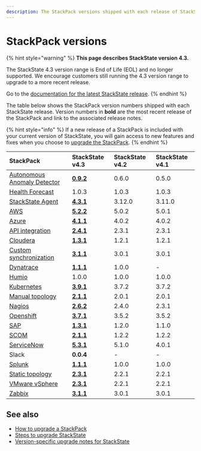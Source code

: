 ```yaml
---
description: The StackPack versions shipped with each release of StackState.
---
```


# StackPack versions

{% hint style="warning" %}
**This page describes StackState version 4.3.**

The StackState 4.3 version range is End of Life (EOL) and no longer supported. We encourage customers still running the 4.3 version range to upgrade to a more recent release.

Go to the [documentation for the latest StackState release](https://docs.stackstate.com/).
{% endhint %}

The table below shows the StackPack version numbers shipped with each StackState release. Version numbers in **bold** are the most recent release of the StackPack and link to the associated release notes.

{% hint style="info" %}
If a new release of a StackPack is included with your current version of StackState, you will gain access to new features and fixes when you choose to [upgrade the StackPack](../../stackpacks/about-stackpacks.md#upgrade-a-stackpack).
{% endhint %}

| StackPack | StackState v4.3 | StackState v4.2 | StackState v4.1 |
| :--- | :--- | :--- | :--- |
| [Autonomous Anomaly Detector](../../stackpacks/add-ons/aad.md) | [**0.9.2**](../../stackpacks/add-ons/aad.md#release-notes) | 0.6.0 | 0.5.0 |
| [Health Forecast](../../stackpacks/add-ons/health-forecast.md) | 1.0.3 | 1.0.3 | 1.0.3 |
| [StackState Agent](../../stackpacks/integrations/agent.md) | [**4.3.1**](../../stackpacks/integrations/agent.md#release-notes) | 3.12.0 | 3.11.0 |
| [AWS](../../stackpacks/integrations/aws.md) | [**5.2.2**](../../stackpacks/integrations/aws.md#release-notes) | 5.0.2 | 5.0.1 |
| [Azure](../../stackpacks/integrations/azure.md) | [**4.1.1**](../../stackpacks/integrations/azure.md#release-notes) | 4.0.2 | 4.0.2 |
| [API integration](../../stackpacks/integrations/api-integration.md) | [**2.4.1**](../../stackpacks/integrations/api-integration.md#release-notes) | 2.3.1 | 2.3.1 |
| [Cloudera](../../stackpacks/integrations/cloudera.md) | [**1.3.1**](../../stackpacks/integrations/cloudera.md#release-notes) | 1.2.1 | 1.2.1 |
| [Custom synchronization](../../stackpacks/integrations/customsync.md) | [**3.1.1**](https://github.com/StackVista/stackpack-autosync/blob/master/RELEASE.md) | 3.0.1 | 3.0.1 |
| [Dynatrace](../../stackpacks/integrations/dynatrace.md) | [**1.1.1**](../../stackpacks/integrations/dynatrace.md#release-notes) | 1.0.0 | - |
| [Humio](../../stackpacks/integrations/humio.md) | 1.0.0 | 1.0.0 | 1.0.0 |
| [Kubernetes](../../stackpacks/integrations/kubernetes.md) | [**3.9.1**](../../stackpacks/integrations/kubernetes.md#release-notes) | 3.7.2 | 3.7.2 |
| [Manual topology](../../stackpacks/integrations/manualtopo.md) | [**2.1.1**](../../stackpacks/integrations/manualtopo.md#release-notes) | 2.0.1 | 2.0.1 |
| [Nagios](../../stackpacks/integrations/nagios.md) | [**2.6.2**](../../stackpacks/integrations/nagios.md#release-notes) | 2.4.0 | 2.3.1 |
| [Openshift](../../stackpacks/integrations/openshift.md) | [**3.7.1**](../../stackpacks/integrations/openshift.md#release-notes) | 3.5.2 | 3.5.2 |
| [SAP](../../stackpacks/integrations/sap.md) | [**1.3.1**](https://github.com/StackVista/stackpack-sap/blob/master/src/main/stackpack/resources/RELEASE.md) | 1.2.0 | 1.1.0 |
| [SCOM](../../stackpacks/integrations/scom.md) | [**2.1.1**](../../stackpacks/integrations/scom.md#release-notes) | 1.2.2 | 1.2.2 |
| [ServiceNow](../../stackpacks/integrations/servicenow.md) | [**5.3.1**](../../stackpacks/integrations/servicenow.md#release-notes) | 5.1.0 | 4.0.1 |
| Slack | **0.0.4** | - | - |
| [Splunk](/stackpacks/integrations/splunk/splunk_stackpack.md) | [**1.1.1**](https://github.com/StackVista/stackpack-splunk/blob/master/RELEASE.md) | 1.0.0 | 1.0.0 |
| [Static topology](../../stackpacks/integrations/static_topology.md) | [**2.3.1**](../../stackpacks/integrations/static_topology.md#release-notes) | 2.2.1 | 2.2.1 |
| [VMware vSphere](../../stackpacks/integrations/vsphere.md) | [**2.3.1**](../../stackpacks/integrations/vsphere.md#release-notes) | 2.2.1 | 2.2.1 |
| [Zabbix](../../stackpacks/integrations/zabbix.md) | [**3.1.1**](../../stackpacks/integrations/zabbix.md#release-notes) | 3.0.1 | 3.0.1 |

## See also

* [How to upgrade a StackPack](../../stackpacks/about-stackpacks.md#upgrade-a-stackpack)
* [Steps to upgrade StackState](steps-to-upgrade.md)
* [Version-specific upgrade notes for StackState](version-specific-upgrade-instructions.md)

